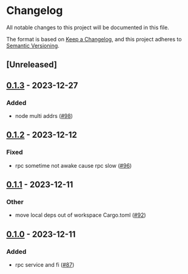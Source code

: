 # Changelog
All notable changes to this project will be documented in this file.

The format is based on [Keep a Changelog](https://keepachangelog.com/en/1.0.0/),
and this project adheres to [Semantic Versioning](https://semver.org/spec/v2.0.0.html).

## [Unreleased]

## [0.1.3](https://github.com/8xFF/atm0s-sdn/compare/atm0s-sdn-rpc-v0.1.2...atm0s-sdn-rpc-v0.1.3) - 2023-12-27

### Added
- node multi addrs ([#98](https://github.com/8xFF/atm0s-sdn/pull/98))

## [0.1.2](https://github.com/8xFF/atm0s-sdn/compare/atm0s-sdn-rpc-v0.1.1...atm0s-sdn-rpc-v0.1.2) - 2023-12-12

### Fixed
- rpc sometime not awake cause rpc slow ([#96](https://github.com/8xFF/atm0s-sdn/pull/96))

## [0.1.1](https://github.com/8xFF/atm0s-sdn/compare/atm0s-sdn-rpc-v0.1.0...atm0s-sdn-rpc-v0.1.1) - 2023-12-11

### Other
- move local deps out of workspace Cargo.toml ([#92](https://github.com/8xFF/atm0s-sdn/pull/92))

## [0.1.0](https://github.com/8xFF/atm0s-sdn/releases/tag/atm0s-sdn-rpc-v0.1.0) - 2023-12-11

### Added
- rpc service and fi ([#87](https://github.com/8xFF/atm0s-sdn/pull/87))

